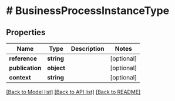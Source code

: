 # # BusinessProcessInstanceType

## Properties

Name | Type | Description | Notes
------------ | ------------- | ------------- | -------------
**reference** | **string** |  | [optional]
**publication** | **object** |  | [optional]
**context** | **string** |  | [optional]

[[Back to Model list]](../../README.md#models) [[Back to API list]](../../README.md#endpoints) [[Back to README]](../../README.md)
